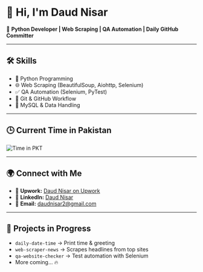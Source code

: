 # 👋 Hi, I'm Daud Nisar

🎯 **Python Developer | Web Scraping | QA Automation | Daily GitHub Committer**

---

## 🛠️ Skills
- 🐍 Python Programming
- 🌐 Web Scraping (BeautifulSoup, Aiohttp, Selenium)
- ✅ QA Automation (Selenium, PyTest)
- 🔁 Git & GitHub Workflow
- 💾 MySQL & Data Handling

---

## 🕒 Current Time in Pakistan
![Time in PKT](https://time.raffy.li/Asia/Karachi.svg)

---

## 🌍 Connect with Me

- 💼 **Upwork:** [Daud Nisar on Upwork](https://www.upwork.com/freelancers/~YOUR-ID-HERE)
- 🔗 **LinkedIn:** [Daud Nisar](https://www.linkedin.com/in/daud-nisar-aa88a9222/)
- 📧 **Email:** daudnisar2@gmail.com

---

## 📌 Projects in Progress

- `daily-date-time` → Print time & greeting
- `web-scraper-news` → Scrapes headlines from top sites
- `qa-website-checker` → Test automation with Selenium
- More coming... 🔥
